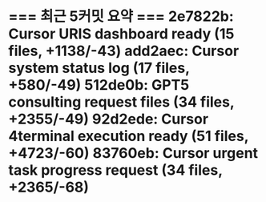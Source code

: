 === 최근 5커밋 요약 ===
2e7822b: Cursor URIS dashboard ready (15 files, +1138/-43)
add2aec: Cursor system status log (17 files, +580/-49)
512de0b: GPT5 consulting request files (34 files, +2355/-49)
92d2ede: Cursor 4terminal execution ready (51 files, +4723/-60)
83760eb: Cursor urgent task progress request (34 files, +2365/-68)
=======================
